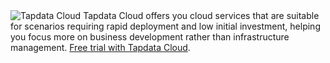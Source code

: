 <span class="tooltip">
  <img src="https://img.shields.io/badge/Applicable%20to:%20-Tapdata%20Cloud-3b47e5" style={{transform:'scale(1.1)'}} alt="Tapdata Cloud"/>
  <span class="tooltip-content">Tapdata Cloud offers you cloud services that are suitable for scenarios requiring rapid deployment and low initial investment, helping you focus more on business development rather than infrastructure management. <a href="https://cloud.tapdata.net/console/v3/">Free trial with Tapdata Cloud</a>.</span>
</span>